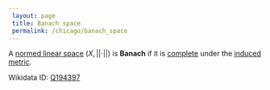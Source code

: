 ```yaml
---
 layout: page
 title: Banach space
 permalink: /chicago/banach_space
---
```

A [normed linear space](https://mathgloss.github.io/MathGloss/chicago/normed_linear_space) $(X, {\vert}{\vert}\cdot{\vert}{\vert})$ is **Banach** if it is [complete](https://mathgloss.github.io/MathGloss/chicago/complete_metric_space) under the [induced metric](https://mathgloss.github.io/MathGloss/chicago/norm_induces_metric).

Wikidata ID: [Q194397](https://www.wikidata.org/wiki/Q194397)